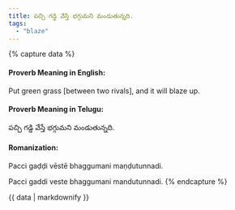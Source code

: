 ```yaml
---
title: పచ్చి గడ్డి వేస్తే భగ్గుమని మండుతున్నది.
tags:
  - "blaze"
---
```


{% capture data %}
#### Proverb Meaning in English:
Put green grass [between two rivals], and it will blaze up.

#### Proverb Meaning in Telugu:
పచ్చి గడ్డి వేస్తే భగ్గుమని మండుతున్నది.

#### Romanization:
Pacci gaḍḍi vēstē bhaggumani maṇḍutunnadi.

Pacci gaddi veste bhaggumani mandutunnadi.
{% endcapture %}

{{ data | markdownify }}

